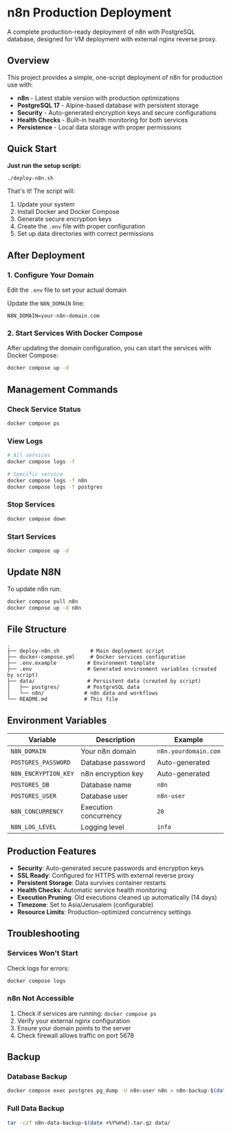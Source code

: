 # n8n Production Deployment

A complete production-ready deployment of n8n with PostgreSQL database, designed for VM deployment with external nginx reverse proxy.

## Overview

This project provides a simple, one-script deployment of n8n for production use with:

- **n8n** - Latest stable version with production optimizations
- **PostgreSQL 17** - Alpine-based database with persistent storage
- **Security** - Auto-generated encryption keys and secure configurations
- **Health Checks** - Built-in health monitoring for both services
- **Persistence** - Local data storage with proper permissions

## Quick Start

**Just run the setup script:**

```bash
./deploy-n8n.sh
```

That's it! The script will:

1. Update your system
2. Install Docker and Docker Compose
3. Generate secure encryption keys
4. Create the `.env` file with proper configuration
5. Set up data directories with correct permissions

## After Deployment

### 1. Configure Your Domain

Edit the `.env` file to set your actual domain

Update the `N8N_DOMAIN` line:

```
N8N_DOMAIN=your-n8n-domain.com
```

### 2. Start Services With Docker Compose

After updating the domain configuration, you can start the services with Docker Compose:

```bash
docker compose up -d
```

## Management Commands

### Check Service Status

```bash
docker compose ps
```

### View Logs

```bash
# All services
docker compose logs -f

# Specific service
docker compose logs -f n8n
docker compose logs -f postgres
```

### Stop Services

```bash
docker compose down
```

### Start Services

```bash
docker compose up -d
```

## Update N8N

To update n8n run:

```bash
docker compose pull n8n
docker compose up -d n8n
```

## File Structure

```
.
├── deploy-n8n.sh          # Main deployment script
├── docker-compose.yml     # Docker services configuration
├── .env.example          # Environment template
├── .env                  # Generated environment variables (created by script)
├── data/                 # Persistent data (created by script)
│   ├── postgres/         # PostgreSQL data
│   └── n8n/             # n8n data and workflows
└── README.md            # This file
```

## Environment Variables

| Variable             | Description           | Example              |
| -------------------- | --------------------- | -------------------- |
| `N8N_DOMAIN`         | Your n8n domain       | `n8n.yourdomain.com` |
| `POSTGRES_PASSWORD`  | Database password     | Auto-generated       |
| `N8N_ENCRYPTION_KEY` | n8n encryption key    | Auto-generated       |
| `POSTGRES_DB`        | Database name         | `n8n`                |
| `POSTGRES_USER`      | Database user         | `n8n-user`           |
| `N8N_CONCURRENCY`    | Execution concurrency | `20`                 |
| `N8N_LOG_LEVEL`      | Logging level         | `info`               |

## Production Features

- **Security**: Auto-generated secure passwords and encryption keys
- **SSL Ready**: Configured for HTTPS with external reverse proxy
- **Persistent Storage**: Data survives container restarts
- **Health Checks**: Automatic service health monitoring
- **Execution Pruning**: Old executions cleaned up automatically (14 days)
- **Timezone**: Set to Asia/Jerusalem (configurable)
- **Resource Limits**: Production-optimized concurrency settings

## Troubleshooting

### Services Won't Start

Check logs for errors:

```bash
docker compose logs
```

### n8n Not Accessible

1. Check if services are running: `docker compose ps`
2. Verify your external nginx configuration
3. Ensure your domain points to the server
4. Check firewall allows traffic on port 5678

## Backup

### Database Backup

```bash
docker compose exec postgres pg_dump -U n8n-user n8n > n8n-backup-$(date +%Y%m%d).sql
```

### Full Data Backup

```bash
tar -czf n8n-data-backup-$(date +%Y%m%d).tar.gz data/
```

